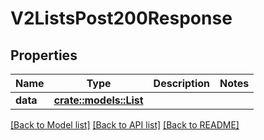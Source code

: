 # V2ListsPost200Response

## Properties

Name | Type | Description | Notes
------------ | ------------- | ------------- | -------------
**data** | [**crate::models::List**](list.md) |  | 

[[Back to Model list]](../README.md#documentation-for-models) [[Back to API list]](../README.md#documentation-for-api-endpoints) [[Back to README]](../README.md)


